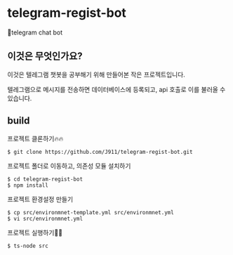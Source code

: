 # telegram-regist-bot
💬telegram chat bot

## 이것은 무엇인가요?
이것은 텔레그램 챗봇을 공부해기 위해 만들어본 작은 프로젝트입니다.

텔레그램으로 메시지를 전송하면 데이터베이스에 등록되고, api 호출로 이를 불러올 수 있습니다.

## build
프로젝트 클론하기🔥🔥
```
$ git clone https://github.com/J911/telegram-regist-bot.git
```
프로젝트 폴더로 이동하고, 의존성 모듈 설치하기
```
$ cd telegram-regist-bot
$ npm install
```
프로젝트 환경설정 만들기
```
$ cp src/environmnet-template.yml src/environmnet.yml 
$ vi src/environmnet.yml
```
프로젝트 실행하기🙌🙌
```
$ ts-node src
```
